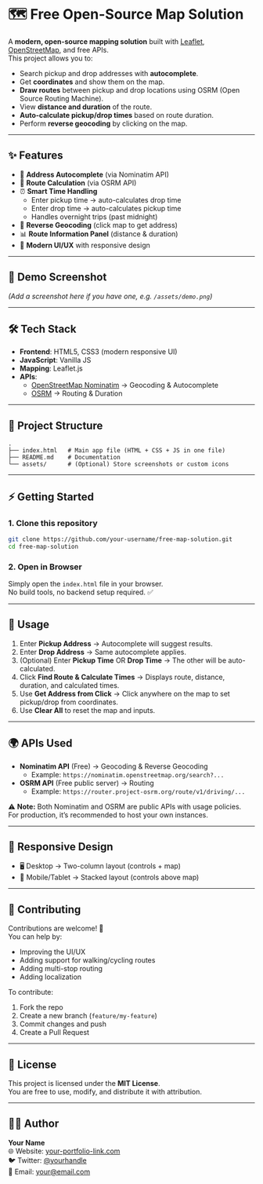 # 🗺️ Free Open-Source Map Solution

A **modern, open-source mapping solution** built with [Leaflet](https://leafletjs.com/), [OpenStreetMap](https://www.openstreetmap.org/), and free APIs.  
This project allows you to:

- Search pickup and drop addresses with **autocomplete**.
- Get **coordinates** and show them on the map.
- **Draw routes** between pickup and drop locations using OSRM (Open Source Routing Machine).
- View **distance and duration** of the route.
- **Auto-calculate pickup/drop times** based on route duration.
- Perform **reverse geocoding** by clicking on the map.

---

## ✨ Features

- 📍 **Address Autocomplete** (via Nominatim API)  
- 🚗 **Route Calculation** (via OSRM API)  
- ⏰ **Smart Time Handling**  
  - Enter pickup time → auto-calculates drop time  
  - Enter drop time → auto-calculates pickup time  
  - Handles overnight trips (past midnight)  
- 🔄 **Reverse Geocoding** (click map to get address)  
- 📊 **Route Information Panel** (distance & duration)  
- 🎨 **Modern UI/UX** with responsive design  

---

## 🚀 Demo Screenshot

*(Add a screenshot here if you have one, e.g. `/assets/demo.png`)*

---

## 🛠️ Tech Stack

- **Frontend**: HTML5, CSS3 (modern responsive UI)  
- **JavaScript**: Vanilla JS  
- **Mapping**: Leaflet.js  
- **APIs**:  
  - [OpenStreetMap Nominatim](https://nominatim.org/) → Geocoding & Autocomplete  
  - [OSRM](http://project-osrm.org/) → Routing & Duration  

---

## 📂 Project Structure

```
.
├── index.html   # Main app file (HTML + CSS + JS in one file)
├── README.md    # Documentation
└── assets/      # (Optional) Store screenshots or custom icons
```

---

## ⚡ Getting Started

### 1. Clone this repository

```bash
git clone https://github.com/your-username/free-map-solution.git
cd free-map-solution
```

### 2. Open in Browser

Simply open the `index.html` file in your browser.  
No build tools, no backend setup required. ✅

---

## 🔧 Usage

1. Enter **Pickup Address** → Autocomplete will suggest results.  
2. Enter **Drop Address** → Same autocomplete applies.  
3. (Optional) Enter **Pickup Time** OR **Drop Time** → The other will be auto-calculated.  
4. Click **Find Route & Calculate Times** → Displays route, distance, duration, and calculated times.  
5. Use **Get Address from Click** → Click anywhere on the map to set pickup/drop from coordinates.  
6. Use **Clear All** to reset the map and inputs.  

---

## 🌍 APIs Used

- **Nominatim API** (Free) → Geocoding & Reverse Geocoding  
  - Example: `https://nominatim.openstreetmap.org/search?...`  
- **OSRM API** (Free public server) → Routing  
  - Example: `https://router.project-osrm.org/route/v1/driving/...`

⚠️ **Note:** Both Nominatim and OSRM are public APIs with usage policies.  
For production, it’s recommended to host your own instances.  

---

## 📱 Responsive Design

- 🖥️ Desktop → Two-column layout (controls + map)  
- 📱 Mobile/Tablet → Stacked layout (controls above map)  

---

## 🤝 Contributing

Contributions are welcome! 🎉  
You can help by:
- Improving the UI/UX  
- Adding support for walking/cycling routes  
- Adding multi-stop routing  
- Adding localization  

To contribute:
1. Fork the repo  
2. Create a new branch (`feature/my-feature`)  
3. Commit changes and push  
4. Create a Pull Request  

---

## 📜 License

This project is licensed under the **MIT License**.  
You are free to use, modify, and distribute it with attribution.  

---

## 👨‍💻 Author

**Your Name**  
🌐 Website: [your-portfolio-link.com](#)  
🐦 Twitter: [@yourhandle](#)  
📧 Email: [your@email.com](#)  

